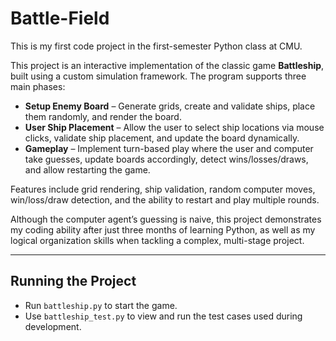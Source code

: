 # Battle-Field  

This is my first code project in the first-semester Python class at CMU.  

This project is an interactive implementation of the classic game **Battleship**, built using a custom simulation framework. The program supports three main phases:  

- **Setup Enemy Board** – Generate grids, create and validate ships, place them randomly, and render the board.  
- **User Ship Placement** – Allow the user to select ship locations via mouse clicks, validate ship placement, and update the board dynamically.  
- **Gameplay** – Implement turn-based play where the user and computer take guesses, update boards accordingly, detect wins/losses/draws, and allow restarting the game.  

Features include grid rendering, ship validation, random computer moves, win/loss/draw detection, and the ability to restart and play multiple rounds.  

Although the computer agent’s guessing is naive, this project demonstrates my coding ability after just three months of learning Python, as well as my logical organization skills when tackling a complex, multi-stage project.  

---

## Running the Project  

- Run `battleship.py` to start the game.  
- Use `battleship_test.py` to view and run the test cases used during development.  


